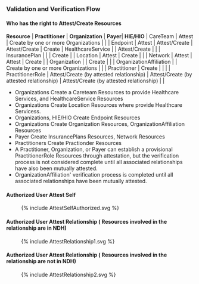 ### Validation and Verification Flow
#### Who has the right to Attest/Create Resources

<style>
    th{border: solid 2px lightgrey;}
    td{border: solid 2px lightgrey;}
</style>

**Resource** | **Practitioner** | **Organization** | **Payer**| **HIE/HIO** |
CareTeam | Attest | Create by one or more Organizations | | |
Endpoint | Attest | Attest/Create | Attest/Create | Create |
HealthcareService | | Attest/Create | | |
InsurancePlan | | | Create | |
Location | Attest | Create | | |
Network | Attest | Attest | Create | |
Organization | | Create | | |
OrganizationAffiliation | | Create by one or more Organizations | | |
Practitioner | Create | | | |
PractitionerRole | Attest/Create (by attested relationship) | Attest/Create (by attested relationship) | Attest/Create (by attested relationship) | |

- Organizations Create a Careteam Resources to provide Healthcare Services, and HealthcareService Resources
- Organizations Create Location Resources where provide Healthcare Servicess.
- Organizations, HIE/HIO Create Endpoint Resources
- Organizations Create Organization Resources, OrganizationAffiliation Resources
- Payer Create InsurancePlans Resources, Network Resources
- Practitioners Create Practionder Resources
- A Practitioner, Organization, or Payer can establish a provisional PractitionerRole Resources through attestation, but the verification process is not considered complete until all associated relationships have also been mutually attested.
- OrganizationAffiliation' verification process is completed until all associated relationships have been mutually attested.

#### Authorized User Attest Self  

<figure>
    {% include AttestSelfAuthorized.svg %}
    <figcaption></figcaption>
</figure>

#### Authorized User Attest Relationship ( Resources involved in the relationship are in NDH) 
<figure>
    {% include AttestRelationship1.svg %}
    <figcaption></figcaption>
</figure>

#### Authorized User Attest Relationship ( Resources involved in the relationship are not in NDH) 
<figure>
    {% include AttestRelationship2.svg %}
    <figcaption></figcaption>
</figure>




